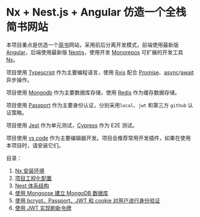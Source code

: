 # Nx + Nest.js + Angular 仿造一个全栈简书网站

本项目重点是仿造一个[简书](https://www.jianshu.com)网站，采用前后分离开发模式，前端使用最新版 [Angular](https://github.com/angular/angular)，后端使用最新版 [Nestjs](https://github.com/nestjs/nest)，使用开发 [Monorepos](https://trunkbaseddevelopment.com/monorepos/) 可扩展的开发工具 [Nx](https://github.com/nrwl/nx)。

项目使用 [Typescript](https://github.com/Microsoft/TypeScript) 作为主要编程语言，使用 [Rxjs](https://github.com/ReactiveX/rxjs) 配合 [Promise](https://developer.mozilla.org/zh-CN/docs/Web/JavaScript/Reference/Global_Objects/Promise)、[async](https://developer.mozilla.org/zh-CN/docs/Web/JavaScript/Reference/Statements/async_function)/[await](https://developer.mozilla.org/zh-CN/docs/Web/JavaScript/Reference/Operators/await) 异步操作。

项目使用 [Mongodb](https://www.mongodb.com) 作为主要数据库存储，使用 [Redis](https://redis.io) 作为缓存数据存储。

项目使用 [Passport](https://github.com/jaredhanson/passport) 作为主要身份认证，分别采用`local`、`jwt` 和第三方 `github` 认证策略。

项目使用 [Jest](https://github.com/facebook/jest) 作为单元测试，[Cypress](https://github.com/cypress-io/cypress) 作为 E2E 测试。

项目使用 [vs code](https://github.com/Microsoft/vscode) 作为主要编辑器开发。项目会推荐常用开发插件，如果在使用本项目时，请安装它们。

目录：

1. [Nx 安装环境](post/1.1-Nx安装环境.md)
2. [项目工程化配置](post/1.2-项目工程化配置.md)
3. [Nest 体系结构](post/1.3-Nest体系结构.md)
4. [使用 Mongoose 建立 MongoDB 数据库](post/使用Mongoose建立MongoDB数据库.md)
5. [使用 bcrypt、Passport、JWT 和 cookie 对用户进行身份验证](post/1.4-使用bcrypt-Passport-JWT和cookie对用户进行身份验证.md)
6. [使用 JWT 实现刷新令牌](post/1.5-使用JWT实现刷新令牌.md)
